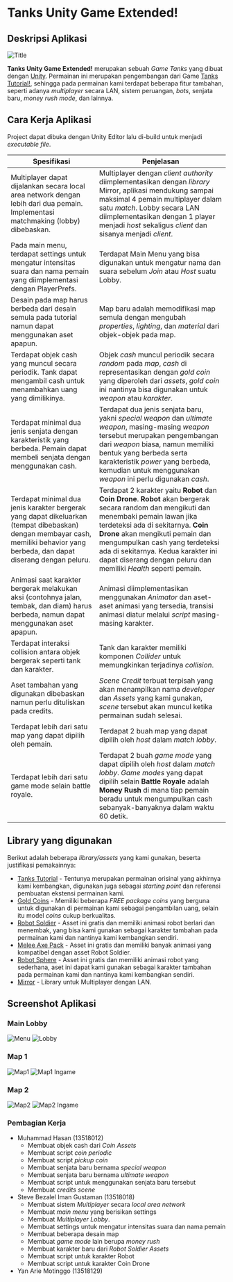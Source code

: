 # Tanks Unity Game Extended!

## Deskripsi Aplikasi

![Title](./Screenshots/unity-title.PNG "Title Image")

**Tanks Unity Game Extended!** merupakan sebuah *Game Tanks* yang dibuat dengan [Unity](https://unity.com/). Permainan ini merupakan pengembangan dari Game [Tanks Tutorial!](https://learn.unity.com/project/tanks-tutorial), sehingga pada permainan kami terdapat beberapa fitur tambahan, seperti adanya *multiplayer* secara LAN, sistem peruangan, *bots*, senjata baru, *money rush mode*, dan lainnya.


## Cara Kerja Aplikasi

Project dapat dibuka dengan Unity Editor lalu di-build untuk menjadi *executable file*.

| Spesifikasi | Penjelasan |
| --- | --- |
| Multiplayer dapat dijalankan secara local area network dengan lebih dari dua pemain. Implementasi matchmaking (lobby) dibebaskan. | Multiplayer dengan *client authority* diimplementasikan dengan *library* Mirror, aplikasi mendukung sampai maksimal 4 pemain multiplayer dalam satu *match*. Lobby secara LAN diimplementasikan dengan 1 player menjadi *host* sekaligus *client* dan sisanya menjadi *client*. |
| Pada main menu, terdapat settings untuk mengatur intensitas suara dan nama pemain yang diimplementasi dengan PlayerPrefs. | Terdapat Main Menu yang bisa digunakan untuk mengatur nama dan suara sebelum *Join* atau *Host* suatu Lobby. |
| Desain pada map harus berbeda dari desain semula pada tutorial namun dapat menggunakan aset apapun. | Map baru adalah memodifikasi map semula dengan mengubah *properties*, *lighting*, dan *material* dari objek-objek pada map. |
| Terdapat objek cash yang muncul secara periodik. Tank dapat mengambil cash untuk menambahkan uang yang dimilikinya. | Objek *cash* muncul periodik secara *random* pada *map*, *cash* di representasikan dengan *gold coin* yang diperoleh dari *assets*, *gold coin* ini nantinya bisa digunakan untuk *weapon* atau *karakter*. |
| Terdapat minimal dua jenis senjata dengan karakteristik yang berbeda. Pemain dapat membeli senjata dengan menggunakan cash. | Terdapat dua jenis senjata baru, yakni *special weapon* dan *ultimate weapon*, masing-masing *weapon* tersebut merupakan pengembangan dari *weapon* biasa, namun memiliki bentuk yang berbeda serta karakteristik *power* yang berbeda, kemudian untuk menggunakan *weapon* ini perlu digunakan *cash*. |
| Terdapat minimal dua jenis karakter bergerak yang dapat dikeluarkan (tempat dibebaskan) dengan membayar cash, memiliki behavior yang berbeda, dan dapat diserang dengan peluru. | Terdapat 2 karakter yaitu **Robot** dan **Coin Drone**. **Robot** akan bergerak secara random dan mengikuti dan menembaki pemain lawan jika terdeteksi ada di sekitarnya. **Coin Drone** akan mengikuti pemain dan mengumpulkan cash yang terdeteksi ada di sekitarnya. Kedua karakter ini dapat diserang dengan peluru dan memiliki *Health* seperti pemain. |
| Animasi saat karakter bergerak melakukan aksi (contohnya jalan, tembak, dan diam) harus berbeda, namun dapat menggunakan aset apapun. | Animasi diimplementasikan menggunakan *Animator* dan aset-aset animasi yang tersedia, transisi animasi diatur melalui *script* masing-masing karakter. |
| Terdapat interaksi collision antara objek bergerak seperti tank dan karakter. | Tank dan karakter memiliki komponen *Collider* untuk memungkinkan terjadinya *collision*. |
| Aset tambahan yang digunakan dibebaskan namun perlu dituliskan pada credits. | *Scene Credit* terbuat terpisah yang akan menampilkan nama *developer* dan *Assets* yang kami gunakan, *scene* tersebut akan muncul ketika permainan sudah selesai. |
| Terdapat lebih dari satu map yang dapat dipilih oleh pemain. | Terdapat 2 buah map yang dapat dipilih oleh *host* dalam *match lobby*. |
| Terdapat lebih dari satu game mode selain battle royale. | Terdapat 2 buah *game mode* yang dapat dipilih oleh *host* dalam *match lobby*. *Game modes* yang dapat dipilih selain **Battle Royale** adalah **Money Rush** di mana tiap pemain beradu untuk mengumpulkan cash sebanyak-banyaknya dalam waktu 60 detik. |

## Library yang digunakan

Berikut adalah beberapa *library/assets* yang kami gunakan, beserta justifikasi pemakainnya:

- [Tanks Tutorial](https://assetstore.unity.com/packages/essentials/tutorial-projects/tanks-tutorial-46209) - Tentunya merupakan permainan orisinal yang akhirnya kami kembangkan, digunakan juga sebagai *starting point* dan referensi pembuatan  ekstensi permainan kami.
- [Gold Coins](https://assetstore.unity.com/packages/3d/props/gold-coins-1810) - Memiliki beberapa *FREE package coins* yang berguna untuk digunakan di permainan kami sebagai pengambilan uang, selain itu model *coins* cukup berkualitas.
- [Robot Soldier](https://assetstore.unity.com/packages/3d/characters/robots/robot-soldier-142438) - Asset ini gratis dan memiliki animasi robot berlari dan menembak, yang bisa kami gunakan sebagai karakter tambahan pada permainan kami dan nantinya kami kembangkan sendiri.
- [Melee Axe Pack](https://assetstore.unity.com/packages/3d/animations/melee-axe-pack-35320) - Asset ini gratis dan memiliki banyak animasi yang kompatibel dengan asset Robot Soldier.
- [Robot Sphere](https://assetstore.unity.com/packages/3d/characters/robots/robot-sphere-136226) - Asset ini gratis dan memiliki animasi robot yang sederhana, aset ini dapat kami gunakan sebagai karakter tambahan pada permainan kami dan nantinya kami kembangkan sendiri.
- [Mirror](https://assetstore.unity.com/packages/tools/network/mirror-129321) - Library untuk Multiplayer dengan LAN.

## Screenshot Aplikasi

### Main Lobby

![Menu](./Screenshots/unity-menu.PNG "Main Menu")
![Lobby](./Screenshots/unity-lobby.PNG "Lobby")

### Map 1

![Map1](./Screenshots/unity-map1.PNG "Map1")
![Map1 Ingame](./Screenshots/unity-map1-player.PNG "Map1 Ingame")

### Map 2

![Map2](./Screenshots/unity-map2.PNG "Map2")
![Map2 Ingame](./Screenshots/unity-map2-player.PNG "Map2 Ingame")


### Pembagian Kerja

- Muhammad Hasan (13518012)
    - Membuat objek cash dari *Coin Assets*
    - Membuat script *coin periodic*
    - Membuat script *pickup coin*
    - Membuat senjata baru bernama *special weapon*
    - Membuat senjata baru bernama *ultimate weapon*
    - Membuat script untuk menggunakan senjata baru tersebut
    - Membuat *credits scene*
- Steve Bezalel Iman Gustaman (13518018)
    - Membuat sistem *Multiplayer* secara *local area network*
    - Membuat *main menu* yang berisikan settings
    - Membuat *Multiplayer Lobby*.
    - Membuat settings untuk mengatur intensitas suara dan nama pemain
    - Membuat beberapa desain map
    - Membuat *game mode* lain berupa *money rush*
    - Membuat karakter baru dari *Robot Soldier Assets*
    - Membuat script untuk karakter Robot
    - Membuat script untuk karakter Coin Drone
- Yan Arie Motinggo (13518129)
